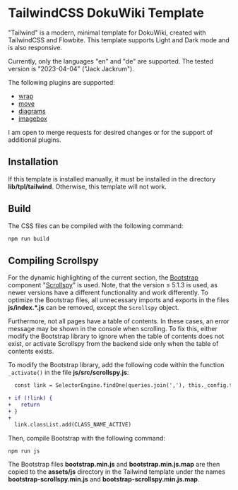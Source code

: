 # TailwindCSS DokuWiki Template

"Tailwind" is a modern, minimal template for DokuWiki, created with TailwindCSS and Flowbite.
This template supports Light and Dark mode and is also responsive.

Currently, only the languages "en" and "de" are supported.
The tested version is "2023-04-04" ("Jack Jackrum").

The following plugins are supported:
  * [wrap](https://www.dokuwiki.org/plugin%3Awrap)
  * [move](https://www.dokuwiki.org/plugin%3Amove)
  * [diagrams](https://www.dokuwiki.org/plugin%3Adiagrams)
  * [imagebox](https://www.dokuwiki.org/plugin%3Aimagebox)

I am open to merge requests for desired changes or for the support of additional plugins.

## Installation

If this template is installed manually, it must be installed in the directory **lib/tpl/tailwind**.
Otherwise, this template will not work.

## Build

The CSS files can be compiled with the following command:

```bash
npm run build
```

## Compiling Scrollspy

For the dynamic highlighting of the current section, the [Bootstrap](https://github.com/twbs/bootstrap) component "[Scrollspy](https://getbootstrap.com/docs/5.1.3/components/scrollspy/)" is used.
Note, that the version ≤ 5.1.3 is used, as newer versions have a different functionality and work differently.
To optimize the Bootstrap files, all unnecessary imports and exports in the files **js/index.\*.js** can be removed, except the `Scrollspy` object.

Furthermore, not all pages have a table of contents.
In these cases, an error message may be shown in the console when scrolling.
To fix this, either modify the Bootstrap library to ignore when the table of contents does not exist,
or activate Scrollspy from the backend side only when the table of contents exists.

To modify the Bootstrap library, add the following code within the function `_activate()` in the file **js/src/scrollspy.js**:

```diff
  const link = SelectorEngine.findOne(queries.join(','), this._config.target)

+ if (!link) {
+   return
+ }
+
  link.classList.add(CLASS_NAME_ACTIVE)
```

Then, compile Bootstrap with the following command:

```bash
npm run js
```

The Bootstrap files **bootstrap.min.js** and **bootstrap.min.js.map** are then copied to the **assets/js** directory in the Tailwind template under the names **bootstrap-scrollspy.min.js** and **bootstrap-scrollspy.min.js.map**.
